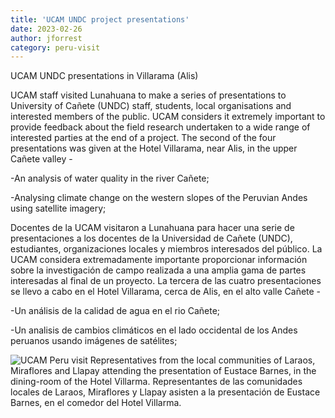 ```yaml
---
title: 'UCAM UNDC project presentations'
date: 2023-02-26
author: jforrest
category: peru-visit
---
```



UCAM UNDC presentations in Villarama (Alis)

UCAM staff visited Lunahuana to make a series of presentations to University of Cañete (UNDC) staff, students, local organisations and interested members of the public. 
UCAM considers it extremely important to provide feedback about the field research undertaken to a wide range of interested parties at the end of a project. 
The second of the four presentations was given at the Hotel Villarama, near Alis, in the upper Cañete valley -

-An analysis of water quality in the river Cañete;

-Analysing climate change on the western slopes of the Peruvian Andes using satellite imagery;


Docentes de la UCAM visitaron a Lunahuana para hacer una serie de presentaciones a los docentes de la Universidad de Cañete (UNDC), estudiantes, organizaciones locales y miembros interesados del público. 
La UCAM considera extremadamente importante proporcionar información sobre la investigación de campo realizada a una amplia gama de partes interesadas al final de un proyecto. 
La tercera de las cuatro presentaciones se llevo a cabo en el Hotel Villarama, cerca de Alis, en el alto valle Cañete -

-Un análisis de la calidad de agua en el rio Cañete;

-Un analisis de cambios climáticos en el lado occidental de los Andes peruanos usando imágenes de satélites;


![UCAM Peru visit](/assets/posts/Villarma2.JPG)
Representatives from the local communities of Laraos, Miraflores and Llapay attending the presentation of Eustace Barnes, in the dining-room of the Hotel Villarma.
Representantes de las comunidades locales de Laraos, Miraflores y Llapay asisten a la presentación de Eustace Barnes, en el comedor del Hotel Villarma.

